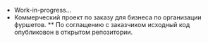 * Work-in-progress...
* Коммерческий проект по заказу для бизнеса по организации фуршетов. 
** По соглащению с заказчиком исходный код опубликовон в открытом репозитории.